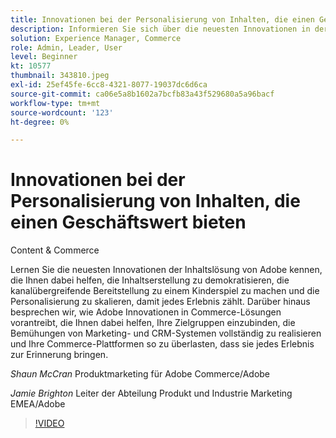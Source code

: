 ```yaml
---
title: Innovationen bei der Personalisierung von Inhalten, die einen Geschäftswert bieten
description: Informieren Sie sich über die neuesten Innovationen in der Inhaltslösung von Adobe und darüber, wie Adobe Innovationen in Commerce-Lösungen fördert.
solution: Experience Manager, Commerce
role: Admin, Leader, User
level: Beginner
kt: 10577
thumbnail: 343810.jpeg
exl-id: 25ef45fe-6cc8-4321-8077-19037dc6d6ca
source-git-commit: ca06e5a8b1602a7bcfb83a43f529680a5a96bacf
workflow-type: tm+mt
source-wordcount: '123'
ht-degree: 0%

---
```


# Innovationen bei der Personalisierung von Inhalten, die einen Geschäftswert bieten

Content &amp; Commerce

Lernen Sie die neuesten Innovationen der Inhaltslösung von Adobe kennen, die Ihnen dabei helfen, die Inhaltserstellung zu demokratisieren, die kanalübergreifende Bereitstellung zu einem Kinderspiel zu machen und die Personalisierung zu skalieren, damit jedes Erlebnis zählt.  Darüber hinaus besprechen wir, wie Adobe Innovationen in Commerce-Lösungen vorantreibt, die Ihnen dabei helfen, Ihre Zielgruppen einzubinden, die Bemühungen von Marketing- und CRM-Systemen vollständig zu realisieren und Ihre Commerce-Plattformen so zu überlasten, dass sie jedes Erlebnis zur Erinnerung bringen.

*Shaun McCran* Produktmarketing für Adobe Commerce/Adobe

*Jamie Brighton* Leiter der Abteilung Produkt und Industrie Marketing EMEA/Adobe

>[!VIDEO](https://video.tv.adobe.com/v/343810/?quality=12&learn=on)
